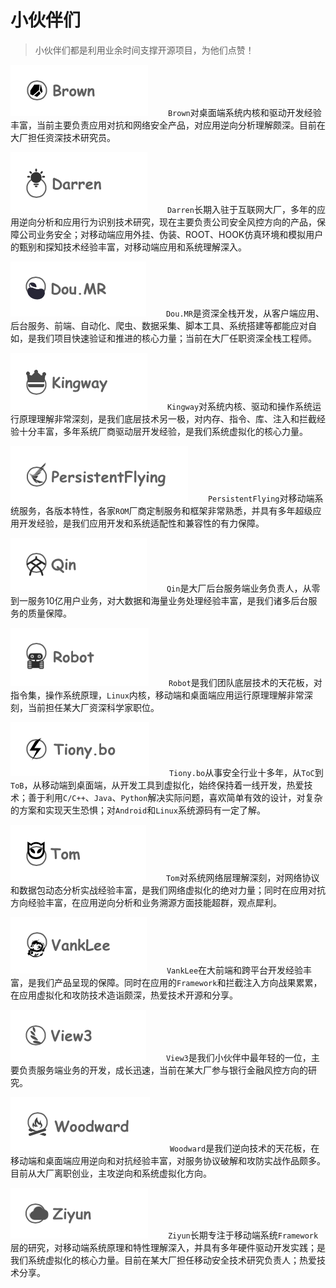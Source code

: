 # 小伙伴们

>小伙伴们都是利用业余时间支撑开源项目，为他们点赞！

![](img/1.png)
　　`Brown`对桌面端系统内核和驱动开发经验丰富，当前主要负责应用对抗和网络安全产品，对应用逆向分析理解颇深。目前在大厂担任资深技术研究员。

![](img/2.png)
　　`Darren`长期入驻于互联网大厂，多年的应用逆向分析和应用行为识别技术研究，现在主要负责公司安全风控方向的产品，保障公司业务安全；对移动端应用外挂、伪装、ROOT、HOOK仿真环境和模拟用户的甄别和探知技术经验丰富，对移动端应用和系统理解深入。

![](img/3.png)
　　`Dou.MR`是资深全栈开发，从客户端应用、后台服务、前端、自动化、爬虫、数据采集、脚本工具、系统搭建等都能应对自如，是我们项目快速验证和推进的核心力量；当前在大厂任职资深全栈工程师。

![](img/4.png)
　　`Kingway`对系统内核、驱动和操作系统运行原理理解非常深刻，是我们底层技术另一极，对内存、指令、库、注入和拦截经验十分丰富，多年系统厂商驱动层开发经验，是我们系统虚拟化的核心力量。

![](img/13.png)
　　`PersistentFlying`对移动端系统服务，各版本特性，各家`ROM`厂商定制服务和框架非常熟悉，并具有多年超级应用开发经验，是我们应用开发和系统适配性和兼容性的有力保障。

![](img/5.png)
　　`Qin`是大厂后台服务端业务负责人，从零到一服务10亿用户业务，对大数据和海量业务处理经验丰富，是我们诸多后台服务的质量保障。

![](img/6.png)
　　`Robot`是我们团队底层技术的天花板，对指令集，操作系统原理，`Linux`内核，移动端和桌面端应用运行原理理解非常深刻，当前担任某大厂资深科学家职位。

![](img/7.png)
　　`Tiony.bo`从事安全行业十多年，从`ToC`到`ToB`，从移动端到桌面端，从开发工具到虚拟化，始终保持着一线开发，热爱技术；善于利用`C/C++`、`Java`、`Python`解决实际问题，喜欢简单有效的设计，对复杂的方案和实现天生恐惧；对`Android`和`Linux`系统源码有一定了解。

![](img/8.png)
　　`Tom`对系统网络层理解深刻，对网络协议和数据包动态分析实战经验丰富，是我们网络虚拟化的绝对力量；同时在应用对抗方向经验丰富，在应用逆向分析和业务溯源方面技能超群，观点犀利。

![](img/9.png)
　　`VankLee`在大前端和跨平台开发经验丰富，是我们产品呈现的保障。同时在应用的`Framework`和拦截注入方向战果累累，在应用虚拟化和攻防技术造诣颇深，热爱技术开源和分享。

![](img/10.png)
　　`View3`是我们小伙伴中最年轻的一位，主要负责服务端业务的开发，成长迅速，当前在某大厂参与银行金融风控方向的研究。

![](img/11.png)
　　`Woodward`是我们逆向技术的天花板，在移动端和桌面端应用逆向和对抗经验丰富，对服务协议破解和攻防实战作品颇多。目前从大厂离职创业，主攻逆向和系统虚拟化方向。

![](img/12.png)
　　`Ziyun`长期专注于移动端系统`Framework`层的研究，对移动端系统原理和特性理解深入，并具有多年硬件驱动开发实践；是我们系统虚拟化的核心力量。目前在某大厂担任移动安全技术研究负责人；热爱技术分享。

